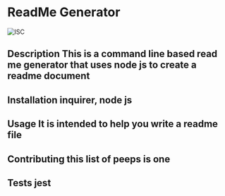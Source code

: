 
# ReadMe Generator
![ISC](https://img.shields.io/badge/LICENSE-ISC-blueviolet)

## Description This is a command line based read me generator that uses node js to create a readme document

## Installation inquirer, node js 

## Usage It is intended to help you write a readme file

## Contributing this list of peeps is one

## Tests jest

